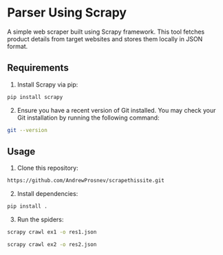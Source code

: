  Parser Using Scrapy
===============

A simple web scraper built using Scrapy framework. This tool fetches product details from target websites and stores them locally in JSON format.

Requirements
------------

1. Install Scrapy via pip:
```bash
pip install scrapy
```
2. Ensure you have a recent version of Git installed. You may check your Git installation by running the following command:
```bash
git --version
```
Usage
-----

1. Clone this repository:
```bash
https://github.com/AndrewProsnev/scrapethissite.git
```
2. Install dependencies:
```bash
pip install .
```
3. Run the spiders:
```bash
scrapy crawl ex1 -o res1.json
```
```bash
scrapy crawl ex2 -o res2.json
```
